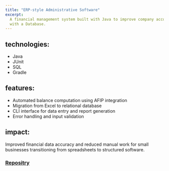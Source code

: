 ```yaml
---
title: "ERP-style Administrative Software"
excerpt: 
  A financial management system built with Java to improve company accounting operations. It integrates data from AFIP to automate balance calculations and migrate data in Excel workflows 
  with a Database.
---
```


## technologies:
  - Java
  - JUnit
  - SQL
  - Gradle


## features:
  - Automated balance computation using AFIP integration
  - Migration from Excel to relational database
  - CLI interface for data entry and report generation
  - Error handling and input validation


## impact:
  Improved financial data accuracy and reduced manual work for small businesses transitioning 
  from spreadsheets to structured software.


### [Repositry](https://github.com/AFungo/abmodel-facturas-app/tree/main)